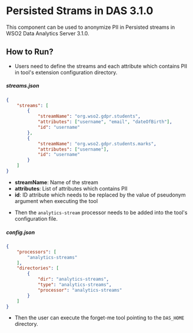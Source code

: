 # Persisted Strams in DAS 3.1.0

This component can be used to anonymize PII in Persisted streams in WSO2 Data Analytics Server 3.1.0.

## How to Run?

* Users need to define the streams and each attribute which contains PII in tool's extension configuration directory. 

##### streams.json

````json
{
    "streams": [
        {
            "streamName": "org.wso2.gdpr.students",
            "attributes": ["username", "email", "dateOfBirth"],
            "id": "username"
        },
        {
            "streamName": "org.wso2.gdpr.students.marks",
            "attributes": ["username"],
            "id": "username"
        }
    ]
}
````
- **streamName**: Name of the stream
- **attributes**: List of attributes which contains PII
- **id**: ID attribute which needs to be replaced by the value of pseudonym argument when executing the tool

* Then the `analytics-stream` processor needs to be added into the tool's configuration file.

##### config.json
````json
{
    "processors": [
        "analytics-streams"
    ],
    "directories": [
        {
            "dir": "analytics-streams",
            "type": "analytics-streams",
            "processor": "analytics-streams"
        }
    ]
}
````

* Then the user can execute the forget-me tool pointing to the `DAS_HOME` directory.